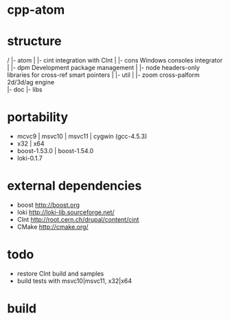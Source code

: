cpp-atom
========

structure
========
 /
 |- atom
 |  |- cint   integration with CInt
 |  |- cons   Windows consoles integrator
 |  |- dpm    Development package management
 |  |- node   headers-only libraries for cross-ref smart pointers
 |  |- util
 |  |- zoom   cross-palform 2d/3d/ag engine  
 |- doc
 |- libs

portability
========
* mcvc9 | msvc10 | msvc11 | cygwin (gcc-4.5.3)
* x32 | x64
* boost-1.53.0 | boost-1.54.0
* loki-0.1.7 

external dependencies
========
* boost 	http://boost.org
* loki		http://loki-lib.sourceforge.net/
* CInt		http://root.cern.ch/drupal/content/cint
* CMake     http://cmake.org/

todo
========
- restore CInt build and samples
- build tests with msvc10|msvc11, x32|x64



build
========
